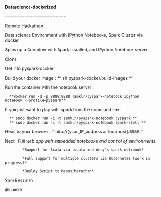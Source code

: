 **Datascience-dockerized**

======================

Remote Hackathon

Data science Environment with IPython Notebooks, Spark Cluster via docker

Spins up a Container with Spark installed, and IPython Notebook server.

Clone


Get into pyspark-docker

Build your docker image  :    ** sh pyspark-docker/build-images **

Run the container with the notebook server : 
      
      **docker run -d -p 8888:8888 samklr/pyspark-notebook ipython notebook --profile=pyspark**
      
If you just want to play with spark from the command line :
      
      ** sudo docker run -i -t samklr/pyspark-notebook pyspark **
      ** sudo docker run -i -t samklr/pyspark-notebook spark-shell **


Head to your browser  :  * http://[your_IP_address or localhost]:8888 *


Next :
            *Full web app with embedded notebooks and control of environments.*
   
            *Support for Scala via iscala and Andy's spark notebook*
   
            *Full support for multiple clusters via Kubernetes (work in progress)*
   
            *Deploy Script to Mesos/Marathon*



Sam Bessalah

@samklr

